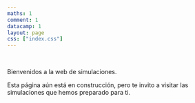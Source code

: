 ```yaml
---
maths: 1
comment: 1
datacamp: 1
layout: page
css: ["index.css"]
---
```

&nbsp;

Bienvenidos a la web de simulaciones.

Esta página aún está en construcción, pero te invito a visitar las simulaciones que hemos preparado para ti.

<!-- 

&nbsp;

<div class="divider"></div>

<h2 class="h2-title">Categorías</h2>
<div class="row">
<div class="col s12 tag-div">
  <div class="tag-list">
    {% for cat in site.categories %}
      {% for catDat in site.data.categories %}
        {% if catDat.slug == cat[0] %}
          {% assign catego = catDat %}
        {% endif %}
      {% endfor %}
      {% if catego %}
        {% capture test %}{{cat[0] | slice: 0}}{% endcapture %}
        {% capture testup %}{{cat[0] | slice: 0 | upcase}}{% endcapture %}
        <a class="tag-chip" href="#{{cat[0] | slugify}}{% if test == testup %}_cap{% endif %}"><div class="chip z-depth-1">{{ catego.name }}</div></a>
      {% endif %}
    {% endfor %}
  </div>  
  <div class="cat-index">
    {% for cat in site.categories %}
      {% for catDat in site.data.categories %}
        {% if catDat.slug == cat[0] %}
          {% assign catego = catDat %}
        {% endif %}
      {% endfor %}
      {% if catego %}
        {% capture test %}{{cat[0] | slice: 0}}{% endcapture %}
        {% capture testup %}{{cat[0] | slice: 0 | upcase}}{% endcapture %}
        <div class="tag-sec" id="{{cat[0] | slugify}}{% if test == testup %}_cap{% endif %}">
          <h3 class="cat-tag" class="text-cap">{{ catego.name }}</h3>
          <div class="thi-columns">
              <ul class="tag-post">
                {% for post in cat[1] %}
                <a class="post-title" href="{{site.baseurl}}{{post.url}}">
                  <li>
                    {{post.title}}
                    <small class="post-date">{{post.date | date_to_string}}</small>
                  </li>
                </a>
                {% endfor %}
              </ul>
          </div>
        </div>
      {% endif %}
    {% endfor %}
  </div>
</div>
</div>

<div class="divider"></div>

<div class="row">
  <div class="tag-div">
    <h2 class="h2-title">Etiquetas</h2>
    <div class="tag-list">
      {% for tag in site.tags %}
        {% capture test %}{{tag[0] | slice: 0}}{% endcapture %}
        {% capture testup %}{{tag[0] | slice: 0 | upcase}}{% endcapture %}
        <a class="tag-chip" href="{{ site.baseurl }}/tags#{{tag[0] | slugify}}{% if test == testup %}_cap{% endif %}"><div class="chip z-depth-1">{{tag[0]}}</div></a>
      {% endfor %}
    </div>
  </div>  
</div>

<div class="divider"></div>

<h2 class="h2-title">Todos los posts</h2>
<div class="thi-columns">
<ul class="tag-post">
{% for post in site.posts %}
  <a class="post-title" href="{{ site.baseurl }}{{ post.url }}">
    <li>
      {{ post.title }} <small class="post-date">{{post.date | date: "%d/%m/%Y"}}</small>
    </li>
  </a>
{% endfor %}
</ul>
</div>

-->